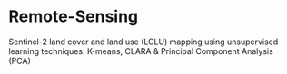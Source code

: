 # Remote-Sensing
Sentinel-2 land cover and land use (LCLU) mapping using unsupervised learning techniques: K-means, CLARA &amp; Principal Component Analysis (PCA)
